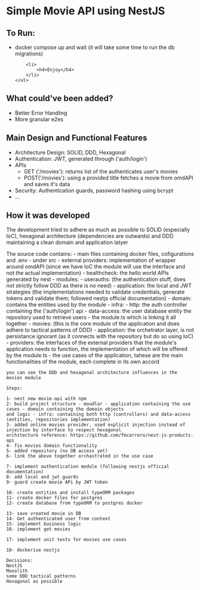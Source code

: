 <h1>Simple Movie API using NestJS</h1>

<h2>To Run:</h2>
<div>
    <ul>
        <li>docker compose up and wait (it will take some time to run the db migrations)</li>

        <li>
            <h4>Enjoy</h4>
        </li>
    </ul>

</div>
<h2>What could've been added?</h2>
<ul>
    <li>Better Error Handling</li>
    <li>More granular e2es</li>
</ul>
<h2>Main Design and Functional Features</h2>
<ul>
    <li>Architecture Design: SOLID, DDD, Hexagonal</li>
    <li>Authentication: JWT, generated through ('auth/login')</li>
    <li>APIs
        <ul>
            <li>GET ('/movies'): returns list of the authenticates user's movies</li>
            <li>POST('/movies'): using a provided title fetches a movie from omdAPI and saves it's data</li>
        </ul>
    </li>
    <li>Security: Authentication guards, password hashing using bcrypt</li>
    <li>...</li>
</ul>
<h2>How it was developed</h2>
<p>
    The development tried to adhere as much as possible to SOLID (especially IoC), hexagonal architecture (dependencies
    are outwards) and DDD maintaining a clean domain and application latyer
<p>
<div>
    The source code contains:
    - main files containing docker files, cofigurations and .env
    - under src
    - external providers: implementation of wrapper around omdAPI (since we have IoC the module will use the interface
    and
    not the actual implementation)
    - healthcheck: the hello world APIs generated by nest
    - modules:
    - userauths: (the authentication stuff, does not strictly follow DDD as there is no need)
    - application: the local and JWT strategies (the implementations needed to validate credentials, generate tokens and
    validate them; followed nestjs official documentation)
    - domain: contains the entities used by the module
    - infra:
    - http: the auth controller containing the ('auth/login') api
    - data-access: the user database entity the repository used to retrieve users
    - the module.ts which is linking it all together
    - movies: (this is the core module of the application and does adhere to tactical patterns of DDD)
    - application: the orchetrator layer, is not persistance ignorant (as it connects with the repository but do so
    using IoC)
    - providers: the interfaces of the external providers that the module's application needs to function, the
    implementation of which will be offered by the module.ts
    - the use cases of the application, tahese are the main functionalities of the module, each complete in its own
    accord

    you can see the DDD and hexagonal architecture influences in the movies module

    Steps:

    1- nest new movie-api with npm
    2- build project structure - moudlar - application containing the use cases - domain containing the domain objects
    and logic - infra: containing both http (controllers) and data-access (entities, repositories implementation)
    3- added online movies provider, used explicit injection instead of injection by interface to respect hexagonal
    architecture reference: https://github.com/fmcarrero/nest-js-products-api
    4- fix movies domain functionality
    5- added repository (no DB access yet)
    6- link the above together orchastrated in the use case

    7- implement authentication module (following nestjs official documentation)
    8- add local and jwt guards
    9- guard create movie APi by JWT token

    10- create entities and install typeORM packages
    11- create docker files for postgres
    12- create database from typeORM to postgres docker

    13- save vreated movie in DB
    14- Get authenticated user from context
    15- implement business logic
    16- implement get movies

    17- implement unit tests for movies use cases

    18- dockerise nestjs

    Decisions:
    NestJS
    Monolith
    some DDD tactical patterns
    Hexagonal as possible

</div>